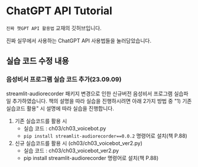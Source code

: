 # ChatGPT API Tutorial
`진짜 챗GPT API 활용법` 교재의 깃허브입니다.  

진짜 실무에서 사용하는 ChatGPT API 사용법들을 눌러담았습니다.

## 실습 코드 수정 내용
### 음성비서 프로그램 실습 코드 추가(23.09.09)
streamlit-audiorecorder 패키지 변경으로 인한 신규버전 음성비서 프로그램 실습파일 추가하였습니다.
책의 설명을 따라 실습을 진행하시려면 아래 2가지 방법 중 "1) 기존 실습코드 활용" 시 설명에 따라 실습을 진행합니다.
1) 기존 실습코드를 활용 시 
   - 실습 코드 : ch03/ch03_voicebot.py
   - `pip install streamlit-audiorecorder==0.0.2` 명령어로 설치(책 P.88) 
2) 신규 실습코드를 활용 시 (ch03/ch03_voicebot_ver2.py)
   - 실습 코드 : ch03/ch03_voicebot_ver2.py
   - pip install streamlit-audiorecorder 명령어로 설치(책 P.88) 
